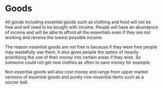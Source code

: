---
---

# Goods

All goods including essential goods such as clothing and food will not be free and will need to be bought with income. People will have an abundance of income and will be able to afford all the essentials even if they are not working and receive the lowest possible income.

The reason essential goods are not free is because if they were free people may wastefully use them. It also gives people the option of heavily prioritizing the use of their money into certain areas if they wish. So someone could not get new clothes as often to save money for example.

Non essential goods will also cost money and range from upper market versions of essential goods and purely non-essential items such as a soccer ball.
